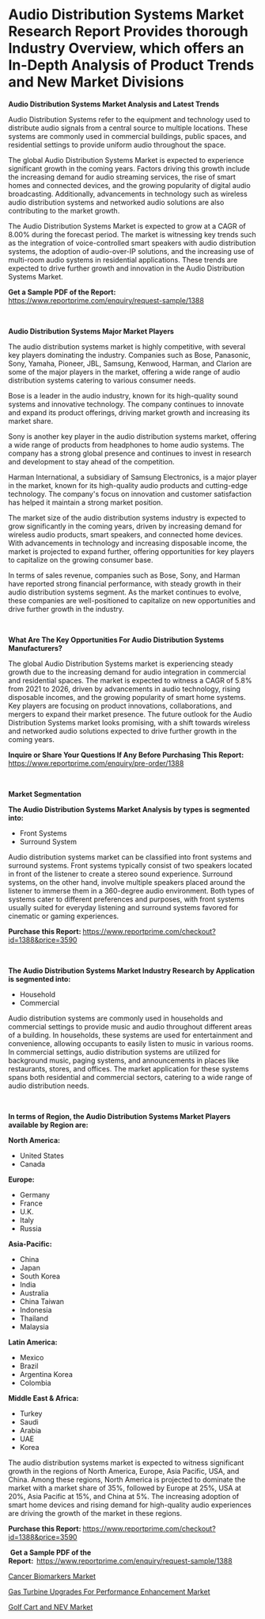 <p><h1>Audio Distribution Systems Market Research Report Provides thorough Industry Overview, which offers an In-Depth Analysis of Product Trends and New Market Divisions</h1></p><p><strong>Audio Distribution Systems Market Analysis and Latest Trends</strong></p>
<p><p>Audio Distribution Systems refer to the equipment and technology used to distribute audio signals from a central source to multiple locations. These systems are commonly used in commercial buildings, public spaces, and residential settings to provide uniform audio throughout the space.</p><p>The global Audio Distribution Systems Market is expected to experience significant growth in the coming years. Factors driving this growth include the increasing demand for audio streaming services, the rise of smart homes and connected devices, and the growing popularity of digital audio broadcasting. Additionally, advancements in technology such as wireless audio distribution systems and networked audio solutions are also contributing to the market growth.</p><p>The Audio Distribution Systems Market is expected to grow at a CAGR of 8.00% during the forecast period. The market is witnessing key trends such as the integration of voice-controlled smart speakers with audio distribution systems, the adoption of audio-over-IP solutions, and the increasing use of multi-room audio systems in residential applications. These trends are expected to drive further growth and innovation in the Audio Distribution Systems Market.</p></p>
<p><strong>Get a Sample PDF of the Report:&nbsp;</strong> <a href="https://www.reportprime.com/enquiry/request-sample/1388">https://www.reportprime.com/enquiry/request-sample/1388</a></p>
<p>&nbsp;</p>
<p><strong>Audio Distribution Systems Major Market Players</strong></p>
<p><p>The audio distribution systems market is highly competitive, with several key players dominating the industry. Companies such as Bose, Panasonic, Sony, Yamaha, Pioneer, JBL, Samsung, Kenwood, Harman, and Clarion are some of the major players in the market, offering a wide range of audio distribution systems catering to various consumer needs.</p><p>Bose is a leader in the audio industry, known for its high-quality sound systems and innovative technology. The company continues to innovate and expand its product offerings, driving market growth and increasing its market share.</p><p>Sony is another key player in the audio distribution systems market, offering a wide range of products from headphones to home audio systems. The company has a strong global presence and continues to invest in research and development to stay ahead of the competition.</p><p>Harman International, a subsidiary of Samsung Electronics, is a major player in the market, known for its high-quality audio products and cutting-edge technology. The company's focus on innovation and customer satisfaction has helped it maintain a strong market position.</p><p>The market size of the audio distribution systems industry is expected to grow significantly in the coming years, driven by increasing demand for wireless audio products, smart speakers, and connected home devices. With advancements in technology and increasing disposable income, the market is projected to expand further, offering opportunities for key players to capitalize on the growing consumer base.</p><p>In terms of sales revenue, companies such as Bose, Sony, and Harman have reported strong financial performance, with steady growth in their audio distribution systems segment. As the market continues to evolve, these companies are well-positioned to capitalize on new opportunities and drive further growth in the industry.</p></p>
<p>&nbsp;</p>
<p><strong>What Are The Key Opportunities For Audio Distribution Systems Manufacturers?</strong></p>
<p><p>The global Audio Distribution Systems market is experiencing steady growth due to the increasing demand for audio integration in commercial and residential spaces. The market is expected to witness a CAGR of 5.8% from 2021 to 2026, driven by advancements in audio technology, rising disposable incomes, and the growing popularity of smart home systems. Key players are focusing on product innovations, collaborations, and mergers to expand their market presence. The future outlook for the Audio Distribution Systems market looks promising, with a shift towards wireless and networked audio solutions expected to drive further growth in the coming years.</p></p>
<p><strong>Inquire or Share Your Questions If Any Before Purchasing This Report:</strong> <a href="https://www.reportprime.com/enquiry/pre-order/1388">https://www.reportprime.com/enquiry/pre-order/1388</a></p>
<p>&nbsp;</p>
<p><strong>Market Segmentation</strong></p>
<p><strong>The Audio Distribution Systems Market Analysis by types is segmented into:</strong></p>
<p><ul><li>Front Systems</li><li>Surround System</li></ul></p>
<p><p>Audio distribution systems market can be classified into front systems and surround systems. Front systems typically consist of two speakers located in front of the listener to create a stereo sound experience. Surround systems, on the other hand, involve multiple speakers placed around the listener to immerse them in a 360-degree audio environment. Both types of systems cater to different preferences and purposes, with front systems usually suited for everyday listening and surround systems favored for cinematic or gaming experiences.</p></p>
<p><strong>Purchase this Report:&nbsp;</strong><a href="https://www.reportprime.com/checkout?id=1388&price=3590">https://www.reportprime.com/checkout?id=1388&price=3590</a></p>
<p>&nbsp;</p>
<p><strong>The Audio Distribution Systems Market Industry Research by Application is segmented into:</strong></p>
<p><ul><li>Household</li><li>Commercial</li></ul></p>
<p><p>Audio distribution systems are commonly used in households and commercial settings to provide music and audio throughout different areas of a building. In households, these systems are used for entertainment and convenience, allowing occupants to easily listen to music in various rooms. In commercial settings, audio distribution systems are utilized for background music, paging systems, and announcements in places like restaurants, stores, and offices. The market application for these systems spans both residential and commercial sectors, catering to a wide range of audio distribution needs.</p></p>
<p>&nbsp;</p>
<p><strong>In terms of Region, the Audio Distribution Systems Market Players available by Region are:</strong></p>
<p>
    <p> <strong> North America: </strong>
        <ul>
            <li>United States</li>
            <li>Canada</li>
        </ul>
        </p> 
    <p> <strong> Europe: </strong>
        <ul>
            <li>Germany</li>
            <li>France</li>
            <li>U.K.</li>
            <li>Italy</li>
            <li>Russia</li>
        </ul>
        </p> 
    <p> <strong> Asia-Pacific: </strong>
        <ul>
            <li>China</li>
            <li>Japan</li>
            <li>South Korea</li>
            <li>India</li>
            <li>Australia</li>
            <li>China Taiwan</li>
            <li>Indonesia</li>
            <li>Thailand</li>
            <li>Malaysia</li>
        </ul>
        </p> 
    <p> <strong> Latin America: </strong>
        <ul>
            <li>Mexico</li>
            <li>Brazil</li>
            <li>Argentina Korea</li>
            <li>Colombia</li>
        </ul>
        </p> 
    <p> <strong> Middle East & Africa: </strong>
        <ul>
            <li>Turkey</li>
            <li>Saudi</li>
            <li>Arabia</li>
            <li>UAE</li>
            <li>Korea</li>
        </ul>
    </p>
    </p>
<p><p>The audio distribution systems market is expected to witness significant growth in the regions of North America, Europe, Asia Pacific, USA, and China. Among these regions, North America is projected to dominate the market with a market share of 35%, followed by Europe at 25%, USA at 20%, Asia Pacific at 15%, and China at 5%. The increasing adoption of smart home devices and rising demand for high-quality audio experiences are driving the growth of the market in these regions.</p></p>
<p><strong>Purchase this Report: </strong><a href="https://www.reportprime.com/checkout?id=1388&price=3590">https://www.reportprime.com/checkout?id=1388&price=3590</a></p>
<p>&nbsp;<strong>Get a Sample PDF of the Report:&nbsp;&nbsp;</strong><a href="https://www.reportprime.com/enquiry/request-sample/1388">https://www.reportprime.com/enquiry/request-sample/1388</a></p>
<p><strong></strong></p>
<p><p><a href="https://www.linkedin.com/pulse/cancer-biomarkers-market-growth-trends-covid-19-impact-forecasts-ugtic?trackingId=7XIUbvKLxig2C6N84%2F0BGA%3D%3D">Cancer Biomarkers Market</a></p><p><a href="https://www.linkedin.com/pulse/gas-turbine-upgrades-performance-enhancement-market-provides-detailed-fuhkc?trackingId=STynU5tjtTpXtQXYrwcPnA%3D%3D">Gas Turbine Upgrades For Performance Enhancement Market</a></p><p><a href="https://www.linkedin.com/pulse/decoding-golf-cart-nev-market-deep-dive-latest-trends-segmentation-ttysc?trackingId=1xLbo%2BGX%2FR7FaUmPdxskWw%3D%3D">Golf Cart and NEV Market</a></p></p>